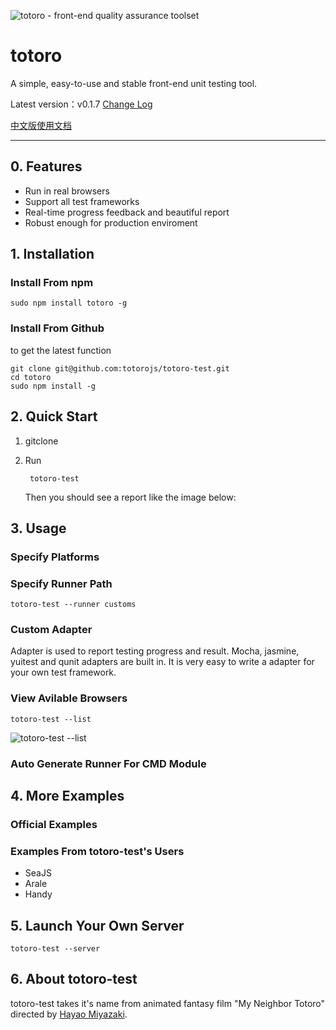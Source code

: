 ![totoro - front-end quality assurance toolset](https://f.cloud.github.com/assets/340282/401517/4563cedc-a8dd-11e2-814d-36494351adfa.jpg)

# totoro

A simple, easy-to-use and stable front-end unit testing tool.

Latest version：v0.1.7 [Change Log](https://github.com/totorojs/totoro-test/wiki/change-log)

[中文版使用文档](README.cn.md)

---

## 0. Features

- Run in real browsers
- Support all test frameworks
- Real-time progress feedback and beautiful report
- Robust enough for production enviroment

## 1. Installation

### Install From npm

    sudo npm install totoro -g

### Install From Github

to get the latest function

    git clone git@github.com:totorojs/totoro-test.git
    cd totoro
    sudo npm install -g
 
## 2. Quick Start

1. gitclone

2. Run

        totoro-test

    Then you should see a report like the image below:

    
## 3. Usage

### Specify Platforms



### Specify Runner Path

    totoro-test --runner customs

### Custom Adapter

Adapter is used to report testing progress and result. Mocha, jasmine, yuitest and qunit adapters are built in. It is very easy to write a adapter for your own test framework.

### View Avilable Browsers

    totoro-test --list

![totoro-test --list](https://f.cloud.github.com/assets/340282/401524/8bf080fc-a8dd-11e2-9188-5b0ff30280bb.png)

### Auto Generate Runner For CMD Module


## 4. More Examples

### Official Examples

### Examples From totoro-test's Users

- SeaJS
- Arale
- Handy

## 5. Launch Your Own Server

    totoro-test --server

## 6. About totoro-test

totoro-test takes it's name from animated fantasy film "My Neighbor Totoro" directed by [Hayao Miyazaki](http://en.wikipedia.org/wiki/Hayao_Miyazaki).


